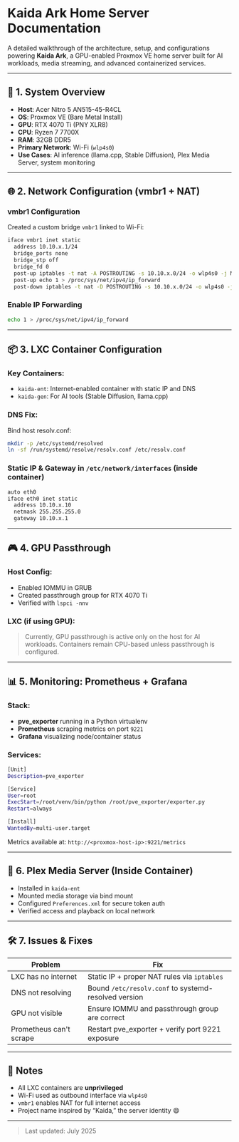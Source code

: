 # Kaida Ark Home Server Documentation

A detailed walkthrough of the architecture, setup, and configurations powering **Kaida Ark**, a GPU-enabled Proxmox VE home server built for AI workloads, media streaming, and advanced containerized services.



---

## 📌 1. System Overview
- **Host**: Acer Nitro 5 AN515-45-R4CL
- **OS**: Proxmox VE (Bare Metal Install)
- **GPU**: RTX 4070 Ti (PNY XLR8)
- **CPU**: Ryzen 7 7700X
- **RAM**: 32GB DDR5
- **Primary Network**: Wi-Fi (`wlp4s0`)
- **Use Cases**: AI inference (llama.cpp, Stable Diffusion), Plex Media Server, system monitoring

---

## 🌐 2. Network Configuration (vmbr1 + NAT)

### vmbr1 Configuration
Created a custom bridge `vmbr1` linked to Wi-Fi:
```bash
iface vmbr1 inet static
  address 10.10.x.1/24
  bridge_ports none
  bridge_stp off
  bridge_fd 0
  post-up iptables -t nat -A POSTROUTING -s 10.10.x.0/24 -o wlp4s0 -j MASQUERADE
  post-up echo 1 > /proc/sys/net/ipv4/ip_forward
  post-down iptables -t nat -D POSTROUTING -s 10.10.x.0/24 -o wlp4s0 -j MASQUERADE
```

### Enable IP Forwarding
```bash
echo 1 > /proc/sys/net/ipv4/ip_forward
```

---

## 📦 3. LXC Container Configuration

### Key Containers:
- `kaida-ent`: Internet-enabled container with static IP and DNS
- `kaida-gen`: For AI tools (Stable Diffusion, llama.cpp)

### DNS Fix:
Bind host resolv.conf:
```bash
mkdir -p /etc/systemd/resolved
ln -sf /run/systemd/resolve/resolv.conf /etc/resolv.conf
```

### Static IP & Gateway in `/etc/network/interfaces` (inside container)
```bash
auto eth0
iface eth0 inet static
  address 10.10.x.10
  netmask 255.255.255.0
  gateway 10.10.x.1
```

---

## 🎮 4. GPU Passthrough

### Host Config:
- Enabled IOMMU in GRUB
- Created passthrough group for RTX 4070 Ti
- Verified with `lspci -nnv`

### LXC (if using GPU):
> Currently, GPU passthrough is active only on the host for AI workloads. Containers remain CPU-based unless passthrough is configured.

---

## 📊 5. Monitoring: Prometheus + Grafana

### Stack:
- **pve_exporter** running in a Python virtualenv
- **Prometheus** scraping metrics on port `9221`
- **Grafana** visualizing node/container status

### Services:
```bash
[Unit]
Description=pve_exporter

[Service]
User=root
ExecStart=/root/venv/bin/python /root/pve_exporter/exporter.py
Restart=always

[Install]
WantedBy=multi-user.target
```

Metrics available at: `http://<proxmox-host-ip>:9221/metrics`

---

## 🎥 6. Plex Media Server (Inside Container)

- Installed in `kaida-ent`
- Mounted media storage via bind mount
- Configured `Preferences.xml` for secure token auth
- Verified access and playback on local network

---

## 🛠️ 7. Issues & Fixes

| Problem | Fix |
|--------|------|
| LXC has no internet | Static IP + proper NAT rules via `iptables` |
| DNS not resolving | Bound `/etc/resolv.conf` to systemd-resolved version |
| GPU not visible | Ensure IOMMU and passthrough group are correct |
| Prometheus can't scrape | Restart pve_exporter + verify port 9221 exposure |

---

## 📌 Notes
- All LXC containers are **unprivileged**
- Wi-Fi used as outbound interface via `wlp4s0`
- `vmbr1` enables NAT for full internet access
- Project name inspired by “Kaida,” the server identity 😄

---

> Last updated: July 2025
